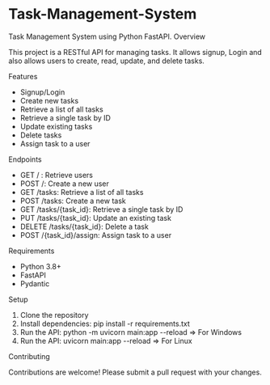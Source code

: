 # Task-Management-System
Task Management System using Python FastAPI.
Overview

This project is a RESTful API for managing tasks. It allows signup, Login and also allows users to create, read, update, and delete tasks.

Features
- Signup/Login 
- Create new tasks
- Retrieve a list of all tasks
- Retrieve a single task by ID
- Update existing tasks
- Delete tasks
- Assign task to a user
  

Endpoints
- GET / : Retrieve users
- POST /: Create a new user
- GET /tasks: Retrieve a list of all tasks
- POST /tasks: Create a new task
- GET /tasks/{task_id}: Retrieve a single task by ID
- PUT /tasks/{task_id}: Update an existing task
- DELETE /tasks/{task_id}: Delete a task
- POST /{task_id}/assign: Assign task to a user


Requirements

- Python 3.8+
- FastAPI
- Pydantic


Setup

1. Clone the repository
2. Install dependencies: pip install -r requirements.txt
3. Run the API: python -m uvicorn main:app --reload => For Windows
4. Run the API: uvicorn main:app --reload => For Linux


Contributing

Contributions are welcome! Please submit a pull request with your changes.
